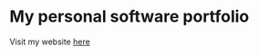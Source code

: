 # My personal software portfolio

Visit my website [here](https://esmegl.github.io/software-portfolio)